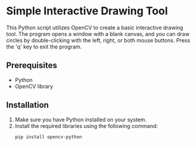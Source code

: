 # Simple Interactive Drawing Tool

This Python script utilizes OpenCV to create a basic interactive drawing tool. The program opens a window with a blank canvas, and you can draw circles by double-clicking with the left, right, or both mouse buttons. Press the 'q' key to exit the program.

## Prerequisites
- Python
- OpenCV library

## Installation
1. Make sure you have Python installed on your system.
2. Install the required libraries using the following command:
   ```bash
   pip install opencv-python
